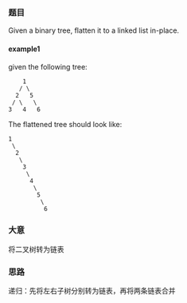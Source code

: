 ### 题目
Given a binary tree, flatten it to a linked list in-place.

#### example1
given the following tree:
```
    1
   / \
  2   5
 / \   \
3   4   6
```
The flattened tree should look like:
```
1
 \
  2
   \
    3
     \
      4
       \
        5
         \
          6
```

### 大意
将二叉树转为链表

### 思路
递归：先将左右子树分别转为链表，再将两条链表合并



